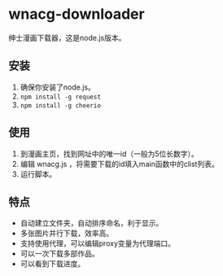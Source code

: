 # wnacg-downloader
绅士漫画下载器，这是node.js版本。

## 安装
1. 确保你安装了node.js。
2. ```npm install -g request```
3. ```npm install -g cheerio```

## 使用
1. 到漫画主页，找到网址中的唯一id（一般为5位长数字）。
2. 编辑 wnacg.js ，将需要下载的id填入main函数中的clist列表。
3. 运行脚本。

## 特点
+ 自动建立文件夹，自动排序命名，利于显示。
+ 多张图片并行下载，效率高。
+ 支持使用代理，可以编辑proxy变量为代理端口。
+ 可以一次下载多部作品。
+ 可以看到下载进度。

